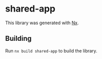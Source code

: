 # shared-app

This library was generated with [Nx](https://nx.dev).

## Building

Run `nx build shared-app` to build the library.
